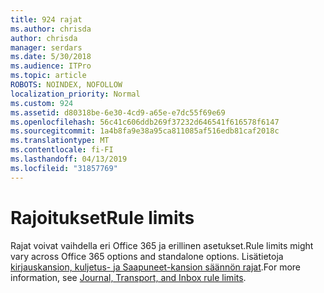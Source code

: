 ```yaml
---
title: 924 rajat
ms.author: chrisda
author: chrisda
manager: serdars
ms.date: 5/30/2018
ms.audience: ITPro
ms.topic: article
ROBOTS: NOINDEX, NOFOLLOW
localization_priority: Normal
ms.custom: 924
ms.assetid: d80318be-6e30-4cd9-a65e-e7dc55f69e69
ms.openlocfilehash: 56c41c606ddb269f37232d646541f616578f6147
ms.sourcegitcommit: 1a4b8fa9e38a95ca811085af516edb81caf2018c
ms.translationtype: MT
ms.contentlocale: fi-FI
ms.lasthandoff: 04/13/2019
ms.locfileid: "31857769"
---
```

# <a name="rule-limits"></a><span data-ttu-id="2a77e-102">Rajoitukset</span><span class="sxs-lookup"><span data-stu-id="2a77e-102">Rule limits</span></span>

<span data-ttu-id="2a77e-103">Rajat voivat vaihdella eri Office 365 ja erillinen asetukset.</span><span class="sxs-lookup"><span data-stu-id="2a77e-103">Rule limits might vary across Office 365 options and standalone options.</span></span> <span data-ttu-id="2a77e-104">Lisätietoja [kirjauskansion, kuljetus- ja Saapuneet-kansion säännön rajat](https://technet.microsoft.com/library/exchange-online-limits.aspx).</span><span class="sxs-lookup"><span data-stu-id="2a77e-104">For more information, see [Journal, Transport, and Inbox rule limits](https://technet.microsoft.com/library/exchange-online-limits.aspx).</span></span>
